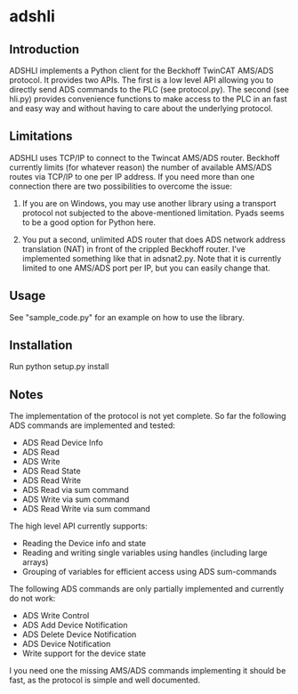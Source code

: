 # adshli

Introduction
------------

ADSHLI implements a Python client for the Beckhoff TwinCAT AMS/ADS protocol. It provides two APIs. The first is a low level API allowing you to directly send ADS commands to the PLC (see protocol.py). The second  (see hli.py) provides convenience functions to make access to the PLC in an fast and easy way and without having to care about the underlying protocol.

Limitations
-----------

ADSHLI uses TCP/IP to connect to the Twincat AMS/ADS router. Beckhoff currently limits (for whatever reason) the number of available AMS/ADS routes via TCP/IP to one per IP address. If you need more than one connection there are two possibilities to overcome the issue:

1. If you are on Windows, you may use another library using a transport protocol not subjected to the above-mentioned limitation. Pyads seems to be a good option for Python here.

2. You put a second, unlimited ADS router that does ADS network address translation (NAT) in front of the crippled Beckhoff router. I've implemented something like that in adsnat2.py. Note that it is currently limited to one AMS/ADS port per IP, but you can easily change that.

Usage
-----

See "sample_code.py" for an example on how to use the library.

Installation
------------

Run 
	python setup.py install

Notes
-----

The implementation of the protocol is not yet complete. So far the following ADS commands are implemented and tested:
- ADS Read Device Info 
- ADS Read 
- ADS Write 
- ADS Read State
- ADS Read Write
- ADS Read via sum command
- ADS Write via sum command
- ADS Read Write via sum command

The high level API currently supports:
- Reading the Device info and state
- Reading and writing single variables using handles (including large arrays)
- Grouping of variables for efficient access using ADS sum-commands

The following ADS commands are only partially implemented and currently do not work:
- ADS Write Control 
- ADS Add Device Notification 
- ADS Delete Device Notification 
- ADS Device Notification 
- Write support for the device state

I you need one the missing AMS/ADS commands implementing it should be fast, as the protocol is simple and well documented.
 
